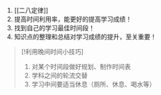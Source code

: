 1. [[二八定律]]
2. 提高时间利用率，能更好的提高学习成绩！
3. 找到自己的学习最佳时间段！
4. 知识点的整理和总结对学习成绩的提升，至关重要！

> [!利用晚间时间小技巧]
> 1. 对某个时间段做好规划、制作时间表
> 2. 学科之间的轮流交替
> 3. 学习中间要适当休息（厕所、休息、喝水等）
